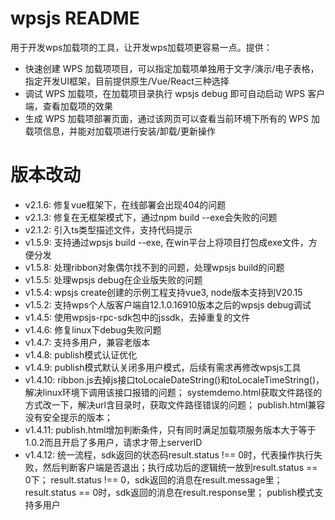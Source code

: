 # wpsjs README

用于开发wps加载项的工具，让开发wps加载项更容易一点。提供：
* 快速创建 WPS 加载项项目，可以指定加载项单独用于文字/演示/电子表格，指定开发UI框架，目前提供原生/Vue/React三种选择
* 调试 WPS 加载项，在加载项目录执行 wpsjs debug 即可自动启动 WPS 客户端，查看加载项的效果
* 生成 WPS 加载项部署页面，通过该网页可以查看当前环境下所有的 WPS 加载项信息，并能对加载项进行安装/卸载/更新操作


# 版本改动
* v2.1.6:
修复vue框架下，在线部署会出现404的问题
* v2.1.3:
修复在无框架模式下，通过npm build --exe会失败的问题
* v2.1.2:
引入ts类型描述文件，支持代码提示
* v1.5.9:
支持通过wpsjs build --exe, 在win平台上将项目打包成exe文件，方便分发
* v1.5.8:
处理ribbon对象偶尔找不到的问题，处理wpsjs build的问题
* v1.5.5:
处理wpsjs debug在企业版失败的问题
* v1.5.4:
wpsjs create创建的示例工程支持vue3, node版本支持到V20.15
* v1.5.2:
支持wps个人版客户端自12.1.0.16910版本之后的wpsjs debug调试
* v1.4.5:
使用wpsjs-rpc-sdk包中的jssdk，去掉重复的文件
* v1.4.6:
修复linux下debug失败问题
* v1.4.7:
支持多用户，兼容老版本
* v1.4.8:
publish模式认证优化
* v1.4.9:
publish模式默认关闭多用户模式，后续有需求再修改wpsjs工具
* v1.4.10:
ribbon.js去掉js接口toLocaleDateString()和toLocaleTimeString()，解决linux环境下调用该接口报错的问题；
systemdemo.html获取文件路径的方式改一下，解决url含目录时，获取文件路径错误的问题；
publish.html兼容没有安全提示的版本；
* v1.4.11:
publish.html增加判断条件，只有同时满足加载项服务版本大于等于1.0.2而且开启了多用户，请求才带上serverID
* v1.4.12:
统一流程，sdk返回的状态码result.status !== 0时，代表操作执行失败，然后判断客户端是否退出；执行成功后的逻辑统一放到result.status == 0下；
result.status !== 0，sdk返回的消息在result.message里；result.status == 0时，sdk返回的消息在result.response里；
publish模式支持多用户